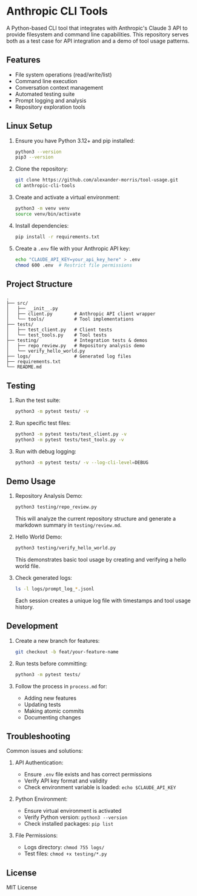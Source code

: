 # Anthropic CLI Tools

A Python-based CLI tool that integrates with Anthropic's Claude 3 API to provide filesystem and command line capabilities. This repository serves both as a test case for API integration and a demo of tool usage patterns.

## Features

- File system operations (read/write/list)
- Command line execution
- Conversation context management
- Automated testing suite
- Prompt logging and analysis
- Repository exploration tools

## Linux Setup

1. Ensure you have Python 3.12+ and pip installed:
   ```bash
   python3 --version
   pip3 --version
   ```

2. Clone the repository:
   ```bash
   git clone https://github.com/alexander-morris/tool-usage.git
   cd anthropic-cli-tools
   ```

3. Create and activate a virtual environment:
   ```bash
   python3 -m venv venv
   source venv/bin/activate
   ```

4. Install dependencies:
   ```bash
   pip install -r requirements.txt
   ```

5. Create a `.env` file with your Anthropic API key:
   ```bash
   echo "CLAUDE_API_KEY=your_api_key_here" > .env
   chmod 600 .env  # Restrict file permissions
   ```

## Project Structure

```
.
├── src/
│   ├── __init__.py
│   ├── client.py        # Anthropic API client wrapper
│   └── tools/           # Tool implementations
├── tests/
│   ├── test_client.py   # Client tests
│   └── test_tools.py    # Tool tests
├── testing/             # Integration tests & demos
│   ├── repo_review.py   # Repository analysis demo
│   └── verify_hello_world.py
├── logs/                # Generated log files
├── requirements.txt
└── README.md
```

## Testing

1. Run the test suite:
   ```bash
   python3 -m pytest tests/ -v
   ```

2. Run specific test files:
   ```bash
   python3 -m pytest tests/test_client.py -v
   python3 -m pytest tests/test_tools.py -v
   ```

3. Run with debug logging:
   ```bash
   python3 -m pytest tests/ -v --log-cli-level=DEBUG
   ```

## Demo Usage

1. Repository Analysis Demo:
   ```bash
   python3 testing/repo_review.py
   ```
   This will analyze the current repository structure and generate a markdown summary in `testing/review.md`.

2. Hello World Demo:
   ```bash
   python3 testing/verify_hello_world.py
   ```
   This demonstrates basic tool usage by creating and verifying a hello world file.

3. Check generated logs:
   ```bash
   ls -l logs/prompt_log_*.jsonl
   ```
   Each session creates a unique log file with timestamps and tool usage history.

## Development

1. Create a new branch for features:
   ```bash
   git checkout -b feat/your-feature-name
   ```

2. Run tests before committing:
   ```bash
   python3 -m pytest tests/
   ```

3. Follow the process in `process.md` for:
   - Adding new features
   - Updating tests
   - Making atomic commits
   - Documenting changes

## Troubleshooting

Common issues and solutions:

1. API Authentication:
   - Ensure `.env` file exists and has correct permissions
   - Verify API key format and validity
   - Check environment variable is loaded: `echo $CLAUDE_API_KEY`

2. Python Environment:
   - Ensure virtual environment is activated
   - Verify Python version: `python3 --version`
   - Check installed packages: `pip list`

3. File Permissions:
   - Logs directory: `chmod 755 logs/`
   - Test files: `chmod +x testing/*.py`

## License

MIT License 
